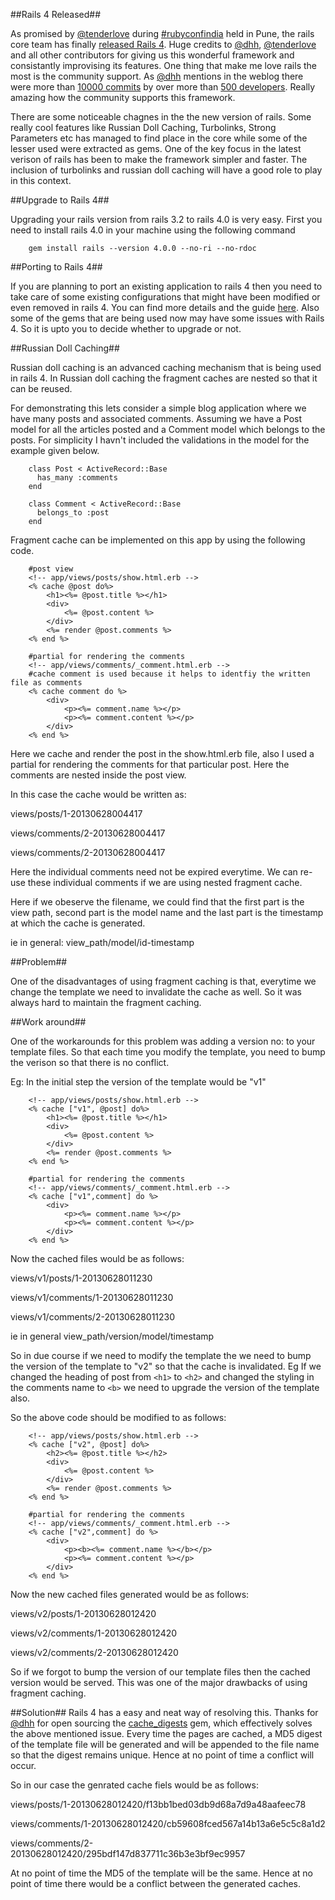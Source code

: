 ##Rails 4 Released##

As promised by [@tenderlove](http://twitter.com/tenderlove "@tenderlove") during [#rubyconfindia](https://twitter.com/search?q=%23rubyconfindia&src=typd&mode=realtime "rubyconfindia") held in Pune, the rails core team has finally [released Rails 4](http://weblog.rubyonrails.org/2013/6/25/Rails-4-0-final/ "Rails 4 Released"). Huge credits to [@dhh](http://twitter.com/dhh "@dhh"), [@tenderlove](http://twitter.com/tenderlove "@tenderlove") and all other contributors for giving us this wonderful framework and consistantly improvising its features. One thing that make me love rails the most is the community support. As [@dhh](http://twitter.com/dhh "@dhh") mentions in the weblog there were more than [10000 commits](https://github.com/rails/rails/compare/3-2-stable...4-0-0 "10000 commits") by over more than [500 developers](http://contributors.rubyonrails.org/contributors/in-time-window/this-year "500 developers"). Really amazing how the community supports this framework.

There are some noticeable chagnes in the the new version of rails.
Some really cool features like Russian Doll Caching, Turbolinks, Strong Parameters etc has managed to find place in the core while some of the lesser used were extracted as gems. One of the key focus in the  latest verison of rails has been to make the framework simpler and faster. The inclusion of turbolinks and russian doll caching will have a good role to play in this context.

##Upgrade to Rails 4##

Upgrading your rails version from rails 3.2 to rails 4.0 is very easy. First you need to install rails 4.0 in your machine using the following command

        gem install rails --version 4.0.0 --no-ri --no-rdoc

##Porting to Rails 4##

If you are planning to port an existing application to rails 4 then you need to take care of some existing configurations that might have been modified or even removed in rails 4. You can find more details and the guide [here](http://edgeguides.rubyonrails.org/upgrading_ruby_on_rails.html#upgrading-from-rails-3-2-to-rails-4-0 "Rails 4 Upgrade guide"). Also some of the gems that are being used now may have some issues with Rails 4. So it is upto you to decide whether to upgrade or not.

##Russian Doll Caching##

Russian doll caching is an advanced caching mechanism that is being used in rails 4. In Russian doll caching the fragment caches are nested so that it can be reused.

For demonstrating this lets consider a simple blog application where we have many posts and associated comments. Assuming we have a Post model for all the articles posted and a Comment model which belongs to the posts. For simplicity I havn't included the validations in the model for the example given below.


        class Post < ActiveRecord::Base
          has_many :comments
        end
        
        class Comment < ActiveRecord::Base
          belongs_to :post
        end


Fragment cache can be implemented on this app by using the following code.

        #post view
        <!-- app/views/posts/show.html.erb -->
        <% cache @post do%>
            <h1><%= @post.title %></h1>
            <div>
                <%= @post.content %>
            </div>
            <%= render @post.comments %>
        <% end %>

        #partial for rendering the comments
        <!-- app/views/comments/_comment.html.erb -->
        #cache comment is used because it helps to identfiy the written file as comments
        <% cache comment do %>
            <div>
                <p><%= comment.name %></p>
                <p><%= comment.content %></p>
            </div>
        <% end %>



Here we cache and render the post in the show.html.erb file, also I used a partial for rendering the comments for that particular post. Here the comments are nested inside the post view.

In this case the cache would be written as:


views/posts/1-20130628004417

views/comments/2-20130628004417

views/comments/2-20130628004417

Here the individual comments need not be expired everytime. We can re-use these individual comments if we are using nested fragment cache.

Here if we obeserve the filename, we could find that the first part is the view path, second part is the model name and the last part is the timestamp at which the cache is generated.

ie in general: view_path/model/id-timestamp

##Problem##

One of the disadvantages of using fragment caching is that, everytime we change the template we need to invalidate the cache as well. So it was always hard to maintain the fragment caching.

##Work around##

One of the workarounds for this problem was adding a version no: to your template files. So that each time you modify the template, you need to bump the verison so that there is no conflict.

Eg: In the initial step the version of the template would be "v1"
        
        <!-- app/views/posts/show.html.erb -->
        <% cache ["v1", @post] do%>
            <h1><%= @post.title %></h1>
            <div>
                <%= @post.content %>
            </div>
            <%= render @post.comments %>
        <% end %>
        
        #partial for rendering the comments
        <!-- app/views/comments/_comment.html.erb -->
        <% cache ["v1",comment] do %>
            <div>
                <p><%= comment.name %></p>
                <p><%= comment.content %></p>
            </div>
        <% end %>


Now the cached files would be as follows:

views/v1/posts/1-20130628011230

views/v1/comments/1-20130628011230

views/v1/comments/2-20130628011230

ie in general view_path/version/model/timestamp

So in due course if we need to modify the template the we need to bump the version of the template to "v2" so that the cache is invalidated.
Eg If we changed the heading of post from `<h1>` to `<h2>` and changed the styling in the comments name to `<b>` we need to upgrade the version of the template also.

So the above code should be modified to as follows:

        <!-- app/views/posts/show.html.erb -->
        <% cache ["v2", @post] do%>
            <h2><%= @post.title %></h2>
            <div>
                <%= @post.content %>
            </div>
            <%= render @post.comments %>
        <% end %>
        
        #partial for rendering the comments
        <!-- app/views/comments/_comment.html.erb -->
        <% cache ["v2",comment] do %>
            <div>
                <p><b><%= comment.name %></b></p>
                <p><%= comment.content %></p>
            </div>
        <% end %>

Now the new cached files generated would be as follows:

views/v2/posts/1-20130628012420

views/v2/comments/1-20130628012420

views/v2/comments/2-20130628012420

So if we forgot to bump the version of our template files then the cached version would be served. This was one of the major drawbacks of using fragment caching.

##Solution##
Rails 4 has a easy and neat way of resolving this. Thanks for [@dhh](http://twitter.com/dhh "@dhh") for open sourcing the [cache_digests](cache_digests "cache_digests") gem, which effectively solves the above mentioned issue. Every time the pages are cached, a MD5 digest of the template file will be generated and will be appended to the file name so that the digest remains unique. Hence at no point of time a conflict will occur.

So in our case the genrated cache fiels would be as follows:

views/posts/1-20130628012420/f13bb1bed03db9d68a7d9a48aafeec78

views/comments/1-20130628012420/cb59608fced567a14b13a6e5c5c8a1d2

views/comments/2-20130628012420/295bdf147d837711c36b3e3bf9ec9957

At no point of time the MD5 of the template will be the same. Hence at no point of time there would be a conflict between the generated caches.


